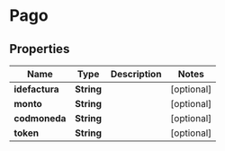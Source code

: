 
# Pago

## Properties
Name | Type | Description | Notes
------------ | ------------- | ------------- | -------------
**idefactura** | **String** |  |  [optional]
**monto** | **String** |  |  [optional]
**codmoneda** | **String** |  |  [optional]
**token** | **String** |  |  [optional]



